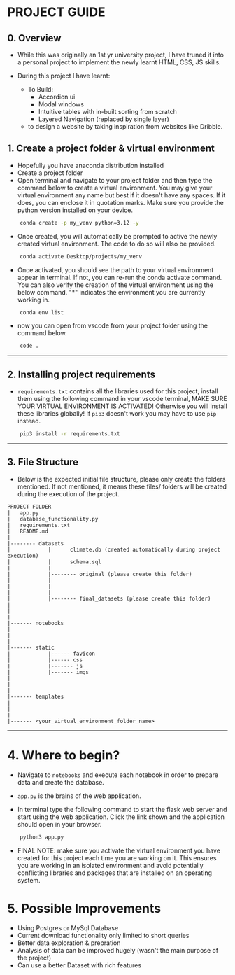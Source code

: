 # PROJECT GUIDE

## 0. Overview

- While this was originally an 1st yr university project, I have truned it into a personal project to implement the newly learnt HTML, CSS, JS skills.

- During this project I have learnt:
  - To Build:
    - Accordion ui
    - Modal windows
    - Intuitive tables with in-built sorting from scratch
    - Layered Navigation (replaced by single layer)
  - to design a website by taking inspiration from websites like Dribble.

## 1. Create a project folder & virtual environment

- Hopefully you have anaconda distribution installed
- Create a project folder
- Open terminal and navigate to your project folder and then type the command below to create a virtual environment. You may give your virtual environment any name but best if it doesn't have any spaces. If it does, you can enclose it in quotation marks. Make sure you provide the python version installed on your device.

```bash
    conda create -p my_venv python=3.12 -y
```

- Once created, you will automatically be prompted to active the newly created virtual environment. The code to do so will also be provided.

```bash
    conda activate Desktop/projects/my_venv
```

- Once activated, you should see the path to your virtual environment appear in terminal. If not, you can re-run the conda activate command. You can also verify the creation of the virtual environment using the below command. "\*" indicates the environment you are currently working in.

```bash
    conda env list
```

- now you can open from vscode from your project folder using the command below.

```bash
    code .
```

---

## 2. Installing project requirements

- `requirements.txt` contains all the libraries used for this project, install them using the following command in your vscode terminal, MAKE SURE YOUR VIRTUAL ENVIRONMENT IS ACTIVATED! Otherwise you will install these libraries globally! If `pip3` doesn't work you may have to use `pip` instead.

```bash
    pip3 install -r requirements.txt
```

---

## 3. File Structure

- Below is the expected initial file structure, please only create the folders mentioned. If not mentioned, it means these files/ folders will be created during the execution of the project.

```
PROJECT FOLDER
|   app.py
|   database_functionality.py
|   requirements.txt
|   README.md
|
|-------- datasets
|            |      climate.db (created automatically during project execution)
|            |      schema.sql
|            |
|            |-------- original (please create this folder)
|            |
|            |
|            |
|            |-------- final_datasets (please create this folder)
|
|
|
|------- notebooks
|
|
|
|------- static
|            |------ favicon
|            |------ css
|            |------- js
|            |------- imgs
|
|
|
|------- templates
|
|
|
|------- <your_virtual_environment_folder_name>
```

---

# 4. Where to begin?

- Navigate to `notebooks` and execute each notebook in order to prepare data and create the database.

- `app.py` is the brains of the web application.

- In terminal type the following command to start the flask web server and start using the web application. Click the link shown and the application should open in your browser.

```bash
    python3 app.py
```

- FINAL NOTE: make sure you activate the virtual environment you have created for this project each time you are working on it. This ensures you are working in an isolated environment and avoid potentially conflicting libraries and packages that are installed on an operating system.

# 5. Possible Improvements

- Using Postgres or MySql Database
- Current download functionality only limited to short queries
- Better data exploration & prepration
- Analysis of data can be improved hugely (wasn't the main purpose of the project)
- Can use a better Dataset with rich features
